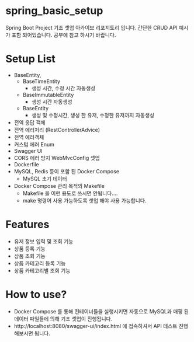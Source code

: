 # spring_basic_setup
Spring Boot Project 기초 셋업 아카이브 리포지토리 입니다. 
간단한 CRUD API 예시가 포함 되어있습니다. 공부에 참고 하시기 바랍니다. 

# Setup List
- BaseEntity, 
  - BaseTimeEntity
    - 생성 시간, 수정 시간 자동생성
  - BaseImmutableEntity
    - 생성 시간 자동생성
  - BaseEntity
    - 생성 및 수정시간, 생성 한 유저, 수정한 유저까지 자동생성
- 전역 응답 객체
- 전역 에러처리 (RestControllerAdvice)
- 전역 에러객체
- 커스텀 에러 Enum
- Swagger UI
- CORS 에러 방지 WebMvcConfig 셋업
- Dockerfile
- MySQL, Redis 등이 포함 된 Docker Compose
  - MySQL 초기 데이터
- Docker Compose 관리 목적의 Makefile
  - Makefile 을 이런 용도로 쓰시면 안됩니다....
  - make 명령어 사용 가능하도록 셋업 해야 사용 가능합니다. 

# Features
- 유저 정보 입력 및 조회 기능
- 상품 등록 기능
- 상품 조회 기능
- 상품 카테고리 등록 기능
- 상품 카테고리별 조회 기능

# How to use?
- Docker Compose 를 통해 컨테이너들을 실행시키면 자동으로 MySQL과 매핑 된 데이터 파일들에 의해 기초 셋업이 진행됩니다. 
- http://localhost:8080/swagger-ui/index.html 에 접속하셔서 API 테스트 진행 해보시면 됩니다. 
